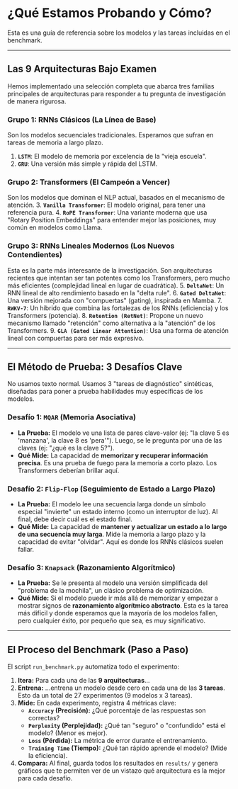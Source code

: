 # ¿Qué Estamos Probando y Cómo?

Esta es una guía de referencia sobre los modelos y las tareas incluidas en el benchmark.

---

## Las 9 Arquitecturas Bajo Examen

Hemos implementado una selección completa que abarca tres familias principales de arquitecturas para responder a tu pregunta de investigación de manera rigurosa.

### Grupo 1: RNNs Clásicos (La Línea de Base)
Son los modelos secuenciales tradicionales. Esperamos que sufran en tareas de memoria a largo plazo.
1.  **`LSTM`**: El modelo de memoria por excelencia de la "vieja escuela".
2.  **`GRU`**: Una versión más simple y rápida del LSTM.

### Grupo 2: Transformers (El Campeón a Vencer)
Son los modelos que dominan el NLP actual, basados en el mecanismo de atención.
3.  **`Vanilla Transformer`**: El modelo original, para tener una referencia pura.
4.  **`RoPE Transformer`**: Una variante moderna que usa "Rotary Position Embeddings" para entender mejor las posiciones, muy común en modelos como Llama.

### Grupo 3: RNNs Lineales Modernos (Los Nuevos Contendientes)
Esta es la parte más interesante de la investigación. Son arquitecturas recientes que intentan ser tan potentes como los Transformers, pero mucho más eficientes (complejidad lineal en lugar de cuadrática).
5.  **`DeltaNet`**: Un RNN lineal de alto rendimiento basado en la "delta rule".
6.  **`Gated DeltaNet`**: Una versión mejorada con "compuertas" (gating), inspirada en Mamba.
7.  **`RWKV-7`**: Un híbrido que combina las fortalezas de los RNNs (eficiencia) y los Transformers (potencia).
8.  **`Retention (RetNet)`**: Propone un nuevo mecanismo llamado "retención" como alternativa a la "atención" de los Transformers.
9.  **`GLA (Gated Linear Attention)`**: Usa una forma de atención lineal con compuertas para ser más expresivo.

---

## El Método de Prueba: 3 Desafíos Clave

No usamos texto normal. Usamos 3 "tareas de diagnóstico" sintéticas, diseñadas para poner a prueba habilidades muy específicas de los modelos.

### Desafío 1: `MQAR` (Memoria Asociativa)
-   **La Prueba:** El modelo ve una lista de pares clave-valor (ej: "la clave 5 es 'manzana', la clave 8 es 'pera'"). Luego, se le pregunta por una de las claves (ej: "¿qué es la clave 5?").
-   **Qué Mide:** La capacidad de **memorizar y recuperar información precisa**. Es una prueba de fuego para la memoria a corto plazo. Los Transformers deberían brillar aquí.

### Desafío 2: `Flip-Flop` (Seguimiento de Estado a Largo Plazo)
-   **La Prueba:** El modelo lee una secuencia larga donde un símbolo especial "invierte" un estado interno (como un interruptor de luz). Al final, debe decir cuál es el estado final.
-   **Qué Mide:** La capacidad de **mantener y actualizar un estado a lo largo de una secuencia muy larga**. Mide la memoria a largo plazo y la capacidad de evitar "olvidar". Aquí es donde los RNNs clásicos suelen fallar.

### Desafío 3: `Knapsack` (Razonamiento Algorítmico)
-   **La Prueba:** Se le presenta al modelo una versión simplificada del "problema de la mochila", un clásico problema de optimización.
-   **Qué Mide:** Si el modelo puede ir más allá de memorizar y empezar a mostrar signos de **razonamiento algorítmico abstracto**. Esta es la tarea más difícil y donde esperamos que la mayoría de los modelos fallen, pero cualquier éxito, por pequeño que sea, es muy significativo.

---

## El Proceso del Benchmark (Paso a Paso)

El script `run_benchmark.py` automatiza todo el experimento:

1.  **Itera:** Para cada una de las **9 arquitecturas**...
2.  **Entrena:** ...entrena un modelo desde cero en cada una de las **3 tareas**. Esto da un total de 27 experimentos (9 modelos x 3 tareas).
3.  **Mide:** En cada experimento, registra 4 métricas clave:
    -   **`Accuracy` (Precisión):** ¿Qué porcentaje de las respuestas son correctas?
    -   **`Perplexity` (Perplejidad):** ¿Qué tan "seguro" o "confundido" está el modelo? (Menor es mejor).
    -   **`Loss` (Pérdida):** La métrica de error durante el entrenamiento.
    -   **`Training Time` (Tiempo):** ¿Qué tan rápido aprende el modelo? (Mide la eficiencia).
4.  **Compara:** Al final, guarda todos los resultados en `results/` y genera gráficos que te permiten ver de un vistazo qué arquitectura es la mejor para cada desafío.
